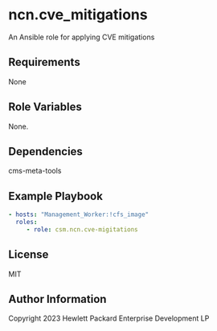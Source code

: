 ncn.cve_mitigations
=========

An Ansible role for applying CVE mitigations

Requirements
------------

None

Role Variables
--------------

None.

Dependencies
------------

cms-meta-tools

Example Playbook
----------------

```yaml
- hosts: "Management_Worker:!cfs_image"
  roles:
     - role: csm.ncn.cve-migitations
```

License
-------

MIT

Author Information
------------------

Copyright 2023 Hewlett Packard Enterprise Development LP
